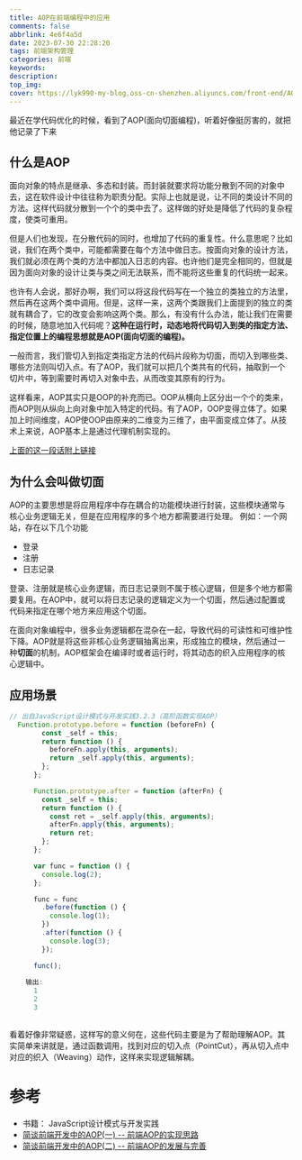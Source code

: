 ```yaml
---
title: AOP在前端编程中的应用
comments: false
abbrlink: 4e6f4a5d
date: 2023-07-30 22:28:20
tags: 前端架构管理
categories: 前端
keywords:
description:
top_img:
cover: https://lyk990-my-blog.oss-cn-shenzhen.aliyuncs.com/front-end/AOPInFrontEnd.jpg
---
```


最近在学代码优化的时候，看到了AOP(面向切面编程)，听着好像挺厉害的，就把他记录了下来

## 什么是AOP

面向对象的特点是继承、多态和封装。而封装就要求将功能分散到不同的对象中去，这在软件设计中往往称为职责分配。实际上也就是说，让不同的类设计不同的方法。这样代码就分散到一个个的类中去了。这样做的好处是降低了代码的复杂程度，使类可重用。  

但是人们也发现，在分散代码的同时，也增加了代码的重复性。什么意思呢？比如说，我们在两个类中，可能都需要在每个方法中做日志。按面向对象的设计方法，我们就必须在两个类的方法中都加入日志的内容。也许他们是完全相同的，但就是因为面向对象的设计让类与类之间无法联系，而不能将这些重复的代码统一起来。  

也许有人会说，那好办啊，我们可以将这段代码写在一个独立的类独立的方法里，然后再在这两个类中调用。但是，这样一来，这两个类跟我们上面提到的独立的类就有耦合了，它的改变会影响这两个类。那么，有没有什么办法，能让我们在需要的时候，随意地加入代码呢？**这种在运行时，动态地将代码切入到类的指定方法、指定位置上的编程思想就是AOP(面向切面的编程)。**  

一般而言，我们管切入到指定类指定方法的代码片段称为切面，而切入到哪些类、哪些方法则叫切入点。有了AOP，我们就可以把几个类共有的代码，抽取到一个切片中，等到需要时再切入对象中去，从而改变其原有的行为。

这样看来，AOP其实只是OOP的补充而已。OOP从横向上区分出一个个的类来，而AOP则从纵向上向对象中加入特定的代码。有了AOP，OOP变得立体了。如果加上时间维度，AOP使OOP由原来的二维变为三维了，由平面变成立体了。从技术上来说，AOP基本上是通过代理机制实现的。

[上面的这一段话附上链接](https://www.iteye.com/blog/hejiajunsh-1776569)

## 为什么会叫做切面
AOP的主要思想是将应用程序中存在耦合的功能模块进行封装，这些模块通常与核心业务逻辑无关，但是在应用程序的多个地方都需要进行处理。
例如：一个网站，存在以下几个功能
- 登录
- 注册
- 日志记录

登录、注册就是核心业务逻辑，而日志记录则不属于核心逻辑，但是多个地方都需要复用。在AOP中，就可以将日志记录的逻辑定义为一个切面，然后通过配置或代码来指定在哪个地方来应用这个切面。

在面向对象编程中，很多业务逻辑都在混杂在一起，导致代码的可读性和可维护性下降。AOP就是将这些非核心业务逻辑抽离出来，形成独立的模块，然后通过一种**切面**的机制，AOP框架会在编译时或者运行时，将其动态的织入应用程序的核心逻辑中。

## 应用场景

````js
// 出自JavaScript设计模式与开发实践3.2.3（高阶函数实现AOP）
  Function.prototype.before = function (beforeFn) {
        const _self = this;
        return function () {
          beforeFn.apply(this, arguments);
          return _self.apply(this, arguments);
        };
      };

      Function.prototype.after = function (afterFn) {
        const _self = this;
        return function () {
          const ret = _self.apply(this, arguments);
          afterFn.apply(this, arguments);
          return ret;
        };
      };

      var func = function () {
        console.log(2);
      };

      func = func
        .before(function () {
          console.log(1);
        })
        .after(function () {
          console.log(3);
        });

      func();
      
    输出:
      1
      2
      3
 
````
看着好像非常疑惑，这样写的意义何在，这些代码主要是为了帮助理解AOP。其实简单来讲就是，通过函数调用，找到对应的切入点（PointCut），再从切入点中对应的织入（Weaving）动作，这样来实现逻辑解耦。



 # 参考
 - 书籍： JavaScript设计模式与开发实践
 - [简谈前端开发中的AOP(一) -- 前端AOP的实现思路](https://zhuanlan.zhihu.com/p/269504590)
 - [简谈前端开发中的AOP(二) -- 前端AOP的发展与完善](https://zhuanlan.zhihu.com/p/468837058)